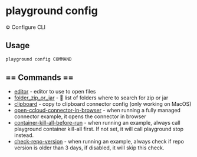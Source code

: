 # playground config

⚙️ Configure CLI

## Usage

```bash
playground config COMMAND
```

## == Commands ==

- [editor](playground%20config%20editor) - editor to use to open files
- [folder_zip_or_jar](playground%20config%20folder_zip_or_jar) - 📂 list of folders where to search for zip or jar
- [clipboard](playground%20config%20clipboard) - copy to clipboard connector config (only working on MacOS)
- [open-ccloud-connector-in-browser](playground%20config%20open-ccloud-connector-in-browser) - when running a fully managed connector example, it opens the connector in browser
- [container-kill-all-before-run](playground%20config%20container-kill-all-before-run) - when running an example, always call playground container kill-all first. If not set, it will call playground stop instead.
- [check-repo-version](playground%20config%20check-repo-version) - when running an example, always check if repo version is older than 3 days, if disabled, it will skip this check.


